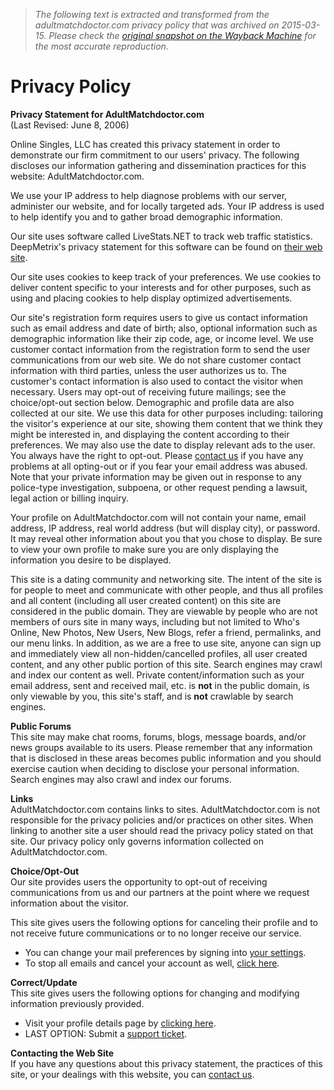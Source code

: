 > *The following text is extracted and transformed from the adultmatchdoctor.com privacy policy that was archived on 2015-03-15. Please check the [original snapshot on the Wayback Machine](https://web.archive.org/web/20150315032420id_/http%3A//www.adultmatchdoctor.com/privacy.aspx) for the most accurate reproduction.*

# Privacy Policy

**Privacy Statement for AdultMatchdoctor.com**  
(Last Revised: June 8, 2006) 

Online Singles, LLC has created this privacy statement in order to demonstrate our firm commitment to our users' privacy. The following discloses our information gathering and dissemination practices for this website: AdultMatchdoctor.com. 

We use your IP address to help diagnose problems with our server, administer our website, and for locally targeted ads. Your IP address is used to help identify you and to gather broad demographic information. 

Our site uses software called LiveStats.NET to track web traffic statistics. DeepMetrix's privacy statement for this software can be found on [their web site](http://www.deepmetrix.com/legal/privacy/products/). 

Our site uses cookies to keep track of your preferences. We use cookies to deliver content specific to your interests and for other purposes, such as using and placing cookies to help display optimized advertisements. 

Our site's registration form requires users to give us contact information such as email address and date of birth; also, optional information such as demographic information like their zip code, age, or income level. We use customer contact information from the registration form to send the user communications from our web site. We do not share customer contact information with third parties, unless the user authorizes us to. The customer's contact information is also used to contact the visitor when necessary. Users may opt-out of receiving future mailings; see the choice/opt-out section below. Demographic and profile data are also collected at our site. We use this data for other purposes including: tailoring the visitor's experience at our site, showing them content that we think they might be interested in, and displaying the content according to their preferences. We may also use the date to display relevant ads to the user. You always have the right to opt-out. Please [contact us](https://web.archive.org/web/20150315032420id_/http%3A//www.adultmatchdoctor.com/contactUs.aspx) if you have any problems at all opting-out or if you fear your email address was abused. Note that your private information may be given out in response to any police-type investigation, subpoena, or other request pending a lawsuit, legal action or billing inquiry. 

Your profile on AdultMatchdoctor.com will not contain your name, email address, IP address, real world address (but will display city), or password. It may reveal other information about you that you chose to display. Be sure to view your own profile to make sure you are only displaying the information you desire to be displayed. 

This site is a dating community and networking site. The intent of the site is for people to meet and communicate with other people, and thus all profiles and all content (including all user created content) on this site are considered in the public domain. They are viewable by people who are not members of ours site in many ways, including but not limited to Who's Online, New Photos, New Users, New Blogs, refer a friend, permalinks, and our menu links. In addition, as we are a free to use site, anyone can sign up and immediately view all non-hidden/cancelled profiles, all user created content, and any other public portion of this site. Search engines may crawl and index our content as well. Private content/information such as your email address, sent and received mail, etc. is **not** in the public domain, is only viewable by you, this site's staff, and is **not** crawlable by search engines. 

**Public Forums**  
This site may make chat rooms, forums, blogs, message boards, and/or news groups available to its users. Please remember that any information that is disclosed in these areas becomes public information and you should exercise caution when deciding to disclose your personal information. Search engines may also crawl and index our forums. 

**Links**  
AdultMatchdoctor.com contains links to sites. AdultMatchdoctor.com is not responsible for the privacy policies and/or practices on other sites. When linking to another site a user should read the privacy policy stated on that site. Our privacy policy only governs information collected on AdultMatchdoctor.com. 

**Choice/Opt-Out**  
Our site provides users the opportunity to opt-out of receiving communications from us and our partners at the point where we request information about the visitor. 

This site gives users the following options for canceling their profile and to not receive future communications or to no longer receive our service. 

  * You can change your mail preferences by signing into [your settings](https://web.archive.org/web/20150315032420id_/http%3A//www.adultmatchdoctor.com/mySettings.aspx?page=1).
  * To stop all emails and cancel your account as well, [click here](https://web.archive.org/web/20150315032420id_/http%3A//www.adultmatchdoctor.com/cancelAccount.aspx).



**Correct/Update**  
This site gives users the following options for changing and modifying information previously provided. 

  * Visit your profile details page by [clicking here](https://web.archive.org/web/20150315032420id_/http%3A//www.adultmatchdoctor.com/myProfile.aspx).
  * LAST OPTION: Submit a [support ticket](https://web.archive.org/web/20150315032420id_/http%3A//www.adultmatchdoctor.com/contactUs.aspx).



**Contacting the Web Site**  
If you have any questions about this privacy statement, the practices of this site, or your dealings with this website, you can [contact us](https://web.archive.org/web/20150315032420id_/http%3A//www.adultmatchdoctor.com/contactUs.aspx). 
